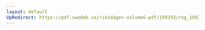 ```yaml
---
layout: default
UpRedirect: https://pdf.swedeb.se/riksdagen-volumeG-pdf/199293/reg_199293/reg_199293_0150.pdf
---
```

